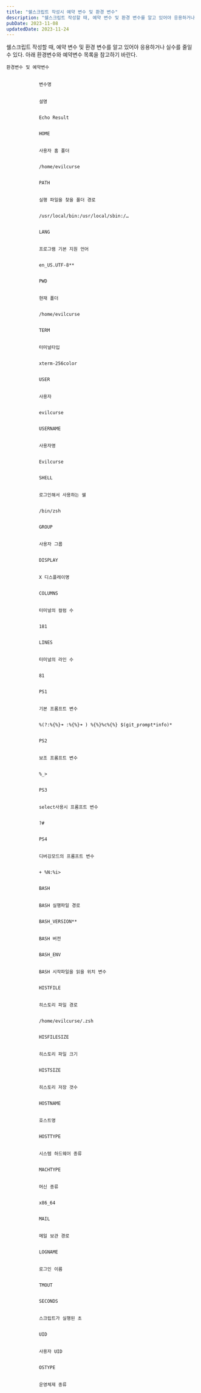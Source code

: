 ```yaml
---
title: "쉘스크립트 작성시 예약 변수 및 환경 변수"
description: "쉘스크립트 작성할 때, 예약 변수 및 환경 변수를 알고 있어야 응용하거나 실수를 줄일 수 있다.  아래 환경변수와 예약변수 목록을 참고하기 바란다.   환경변수 및 예약변수    변수명   설명   Echo Result       HOME   사용자 홈 폴더   /home/evilcur..."
pubDate: 2023-11-08
updatedDate: 2023-11-24
---
```


쉘스크립트 작성할 때, 예약 변수 및 환경 변수를 알고 있어야 응용하거나 실수를 줄일 수 있다.
아래 환경변수와 예약변수 목록을 참고하기 바란다.

	환경변수 및 예약변수
	
		
				변수명
			
			
				설명
			
			
				Echo Result
			
		
				HOME
			
			
				사용자 홈 폴더
			
			
				/home/evilcurse
			
		
				PATH
			
			
				실행 파일을 찾을 폴더 경로
			
			
				/usr/local/bin:/usr/local/sbin:/…
			
		
				LANG
			
			
				프로그램 기본 지원 언어 
			
			
				en_US.UTF-8**
			
		
				PWD
			
			
				현재 폴더 
			
			
				/home/evilcurse
			
		
				TERM
			
			
				터미널타입
			
			
				xterm-256color
			
		
				USER
			
			
				사용자
			
			
				evilcurse
			
		
				USERNAME
			
			
				사용자명
			
			
				Evilcurse
			
		
				SHELL
			
			
				로그인해서 사용하는 쉘
			
			
				/bin/zsh
			
		
				GROUP
			
			
				사용자 그룹
			
			
				DISPLAY
			
			
				X 디스플레이명
			
			
				COLUMNS
			
			
				터미널의 컬럼 수
			
			
				181
			
		
				LINES
			
			
				터미널의 라인 수 
			
			
				81
			
		
				PS1
			
			
				기본 프롬프트 변수
			
			
				%(?:%{%}➜ :%{%}➜ ) %{%}%c%{%} $(git_prompt*info)*
			
		
				PS2
			
			
				보조 프롬프트 변수
			
			
				%_>
			
		
				PS3
			
			
				select사용시 프롬프트 변수
			
			
				?#
			
		
				PS4
			
			
				디버깅모드의 프롬프트 변수
			
			
				+ %N:%i>
			
		
				BASH
			
			
				BASH 실행파일 경로
			
			
				BASH_VERSION**
			
			
				BASH 버전
			
			
				BASH_ENV
			
			
				BASH 시작파일을 읽을 위치 변수
			
			
				HISTFILE
			
			
				히스토리 파일 경로
			
			
				/home/evilcurse/.zsh
			
		
				HISFILESIZE
			
			
				히스토리 파일 크기
			
			
				HISTSIZE
			
			
				히스토리 저장 갯수
			
			
				HOSTNAME
			
			
				호스트명
			
			
				HOSTTYPE
			
			
				시스템 하드웨어 종류
			
			
				MACHTYPE
			
			
				머신 종류
			
			
				x86_64
			
		
				MAIL
			
			
				메일 보관 경로
			
			
				LOGNAME
			
			
				로그인 이름
			
			
				TMOUT
			
			
				SECONDS
			
			
				스크립트가 실행된 초
			
			
				UID
			
			
				사용자 UID
			
			
				OSTYPE
			
			
				운영체제 종류